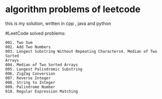 # algorithm problems of leetcode

this is  my solution, written in cpp , java and python

#LeetCode solved problems:

	001. Two Sum
	002. Add Two Numbers
	003. Longest Substring Without Repeating Characters4. Median of Two Sorted 
	Arrays
	004. Median of Two Sorted Arrays
	005. Longest Palindromic Substring
	006. ZigZag Conversion
	007. Reverse Integer
	008. String to Integer
	009. Palindrome Number
	010. Regular Expression Matching
	